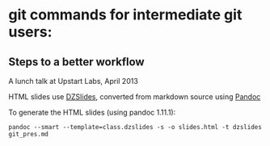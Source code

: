 # git commands for intermediate git users: 
## Steps to a better workflow

A lunch talk at Upstart Labs, April 2013

HTML slides use [DZSlides](http://paulrouget.com/dzslides/), converted from markdown source using [Pandoc](http://johnmacfarlane.net/pandoc/)

To generate the HTML slides (using pandoc 1.11.1):

    pandoc --smart --template=class.dzslides -s -o slides.html -t dzslides git_pres.md